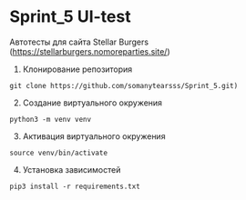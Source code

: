 # Sprint_5 UI-test

Автотесты для сайта Stellar Burgers (https://stellarburgers.nomoreparties.site/)

<!--Установка-->

1. Клонирование репозитория

```git clone https://github.com/somanytearsss/Sprint_5.git)```

2. Создание виртуального окружения

```python3 -m venv venv```

3. Активация виртуального окружения

```source venv/bin/activate```

4. Установка зависимостей

```pip3 install -r requirements.txt```
